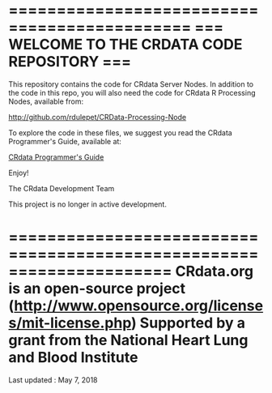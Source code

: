 =============================================
=== WELCOME TO THE CRDATA CODE REPOSITORY ===
=============================================

This repository contains the code for CRdata Server Nodes. In addition to the code in this repo, you will also need the code for CRdata R Processing Nodes, available from:

http://github.com/rdulepet/CRData-Processing-Node

To explore the code in these files, we suggest you read the CRdata Programmer's Guide, available at:

[CRdata Programmer's Guide](http://docs.google.com/View?id=ddj9nb8j_380dwcwx9gp)

Enjoy!

The CRdata Development Team 

This project is no longer in active development.

=====================================================================
            CRdata.org is an open-source project 
        (http://www.opensource.org/licenses/mit-license.php)
Supported by a grant from the National Heart Lung and Blood Institute
=====================================================================
                          
Last updated : May 7, 2018
